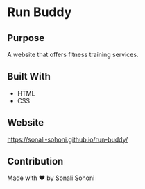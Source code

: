 # Run Buddy

## Purpose
A website that offers fitness training services.

## Built With
* HTML
* CSS

## Website
https://sonali-sohoni.github.io/run-buddy/

## Contribution
Made with ❤️ by Sonali Sohoni
